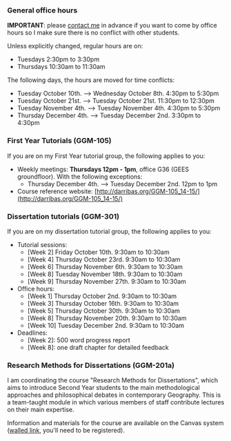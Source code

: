 
### General office hours

**IMPORTANT**: please [contact me](mailto:d.arribas-bel@bham.ac.uk) in advance
if you want to come by office hours so I make sure there is no conflict with
other students.

Unless explicitly changed, regular hours are on:

* Tuesdays 2:30pm to 3:30pm
* Thursdays 10:30am to 11:30am

The following days, the hours are moved for time conflicts:

* Tuesday October 10th. --> Wednesday October 8th. 4:30pm to 5:30pm
* Tuesday October 21st. --> Tuesday October 21st. 11:30pm to 12:30pm
* Tuesday November 4th. --> Tuesday November 4th. 4:30pm to 5:30pm
* Thursday December 4th. --> Tuesday December 2nd. 3:30pm to 4:30pm

### First Year Tutorials (GGM-105)

If you are on my First Year tutorial group, the following applies to you:

* Weekly meetings: **Thursdays 12pm - 1pm**, office G36 (GEES groundfloor).
  With the following exceptions:
    * Thursday December 4th. --> Tuesday December 2nd. 12pm to 1pm
* Course reference website: [http://darribas.org/GGM-105_14-15/](http://darribas.org/GGM-105_14-15/)

### Dissertation tutorials (GGM-301)

If you are on my dissertation tutorial group, the following applies to you:

* Tutorial sessions:
    * [Week 2] Friday October 10th. 9:30am to 10:30am
    * [Week 4] Thursday October 23rd. 9:30am to 10:30am
    * [Week 6] Thursday November 6th. 9:30am to 10:30am
    * [Week 8] Tuesday November 18th. 9:30am to 10:30am
    * [Week 9] Thursday November 27th. 9:30am to 10:30am
* Office hours:
    * [Week 1] Thursday October 2nd. 9:30am to 10:30am
    * [Week 3] Thursday October 16th. 9:30am to 10:30am
    * [Week 5] Thursday October 30th. 9:30am to 10:30am
    * [Week 8] Thursday November 20th. 9:30am to 10:30am
    * [Week 10] Tuesday December 2nd. 9:30am to 10:30am
* Deadlines:
    * [Week 2]: 500 word progress report
    * [Week 8]: one draft chapter for detailed feedback

### Research Methods for Dissertations (GGM-201a)

I am coordinating the course "Research Methods for Dissertations", which aims to introduce Second Year students to the main methodological approaches and philosophical debates in contemporary Geography. This is a team-taught module in which various members of staff contribute lectures on their main expertise.

Information and materials for the course are available on the Canvas system
([walled link](https://canvas.bham.ac.uk/courses/9979), you'll need to be registered).

